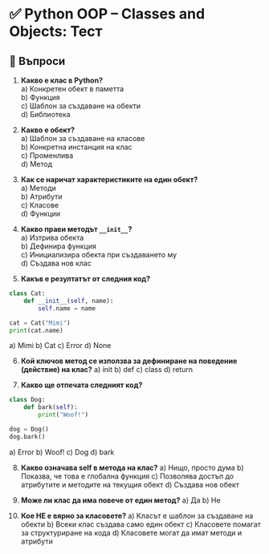 # ✅ Python OOP – Classes and Objects: Тест

## 🔹 Въпроси

1. **Какво е клас в Python?**  
a) Конкретен обект в паметта  
b) Функция  
c) Шаблон за създаване на обекти  
d) Библиотека

2. **Какво е обект?**  
a) Шаблон за създаване на класове  
b) Конкретна инстанция на клас  
c) Променлива  
d) Метод

3. **Как се наричат характеристиките на един обект?**  
a) Методи  
b) Атрибути  
c) Класове  
d) Функции

4. **Какво прави методът `__init__`?**  
a) Изтрива обекта  
b) Дефинира функция  
c) Инициализира обекта при създаването му  
d) Създава нов клас

5. **Какъв е резултатът от следния код?**

```python
class Cat:
    def __init__(self, name):
        self.name = name

cat = Cat("Mimi")
print(cat.name)
```
a) Mimi
b) Cat
c) Error
d) None

6. **Кой ключов метод се използва за дефиниране на поведение (действие) на клас?**
a) init
b) def
c) class
d) return

7. **Какво ще отпечата следният код?**

```python
class Dog:
    def bark(self):
        print("Woof!")

dog = Dog()
dog.bark()
```
a) Error
b) Woof!
c) Dog
d) bark

8. **Какво означава self в метода на клас?**
a) Нищо, просто дума
b) Показва, че това е глобална функция
c) Позволява достъп до атрибутите и методите на текущия обект
d) Създава нов обект

9. **Може ли клас да има повече от един метод?**
a) Да
b) Не

10. **Кое НЕ е вярно за класовете?**
a) Класът е шаблон за създаване на обекти
b) Всеки клас създава само един обект
c) Класовете помагат за структуриране на кода
d) Класовете могат да имат методи и атрибути
